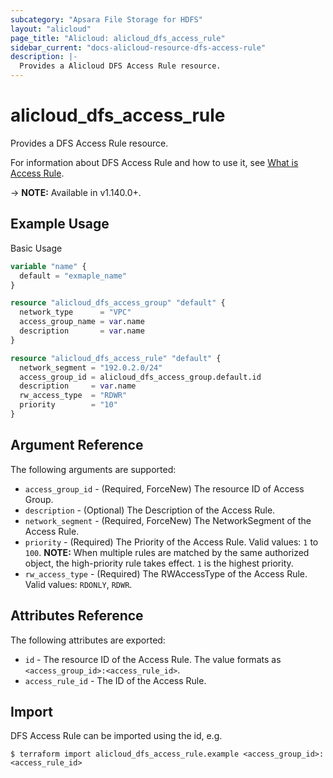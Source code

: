 ```yaml
---
subcategory: "Apsara File Storage for HDFS"
layout: "alicloud"
page_title: "Alicloud: alicloud_dfs_access_rule"
sidebar_current: "docs-alicloud-resource-dfs-access-rule"
description: |-
  Provides a Alicloud DFS Access Rule resource.
---
```


# alicloud\_dfs\_access\_rule

Provides a DFS Access Rule resource.

For information about DFS Access Rule and how to use it, see [What is Access Rule](https://www.alibabacloud.com/help/doc-detail/207144.htm).

-> **NOTE:** Available in v1.140.0+.

## Example Usage

Basic Usage

```terraform
variable "name" {
  default = "exmaple_name"
}

resource "alicloud_dfs_access_group" "default" {
  network_type      = "VPC"
  access_group_name = var.name
  description       = var.name
}

resource "alicloud_dfs_access_rule" "default" {
  network_segment = "192.0.2.0/24"
  access_group_id = alicloud_dfs_access_group.default.id
  description     = var.name
  rw_access_type  = "RDWR"
  priority        = "10"
}

```

## Argument Reference

The following arguments are supported:

* `access_group_id` - (Required, ForceNew) The resource ID of Access Group.
* `description` - (Optional) The Description of the Access Rule.
* `network_segment` - (Required, ForceNew) The NetworkSegment of the Access Rule.
* `priority` - (Required) The Priority of the Access Rule. Valid values: `1` to `100`. **NOTE:** When multiple rules are matched by the same authorized object, the high-priority rule takes effect. `1` is the highest priority.
* `rw_access_type` - (Required) The RWAccessType of the Access Rule. Valid values: `RDONLY`, `RDWR`.

## Attributes Reference

The following attributes are exported:

* `id` - The resource ID of the Access Rule. The value formats as `<access_group_id>:<access_rule_id>`.
* `access_rule_id` - The ID of the Access Rule.

## Import

DFS Access Rule can be imported using the id, e.g.

```
$ terraform import alicloud_dfs_access_rule.example <access_group_id>:<access_rule_id>
```